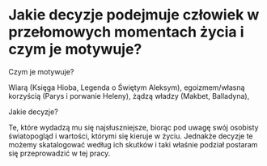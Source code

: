 # Jakie decyzje podejmuje człowiek w przełomowych momentach życia i czym je motywuje?

Czym je motywuje?

Wiarą (Księga Hioba, Legenda o Świętym Aleksym), egoizmem/własną korzyścią (Parys i porwanie Heleny), żądzą władzy (Makbet, Balladyna),  

Jakie decyzje?

Te, które wydadzą mu się najsłuszniejsze, biorąc pod uwagę swój osobisty światopogląd i wartości, którymi się kieruje w życiu. Jednakże decyzje te możemy skatalogować według ich skutków i taki właśnie podział postaram się przeprowadzić w tej pracy.
